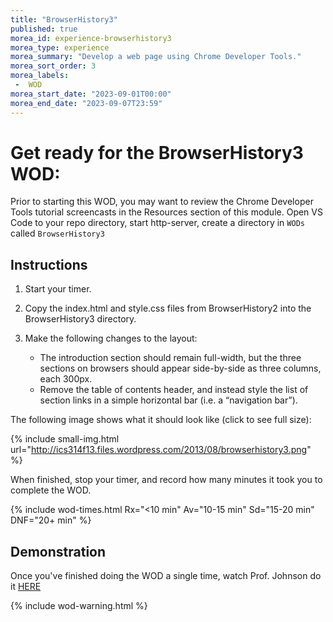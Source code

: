 ```yaml
---
title: "BrowserHistory3"
published: true
morea_id: experience-browserhistory3
morea_type: experience
morea_summary: "Develop a web page using Chrome Developer Tools."
morea_sort_order: 3
morea_labels:
 -  WOD 
morea_start_date: "2023-09-01T00:00"
morea_end_date: "2023-09-07T23:59"
---
```


# Get ready for the BrowserHistory3 WOD: 

Prior to starting this WOD, you may want to review the Chrome Developer Tools tutorial screencasts in the Resources section of this module. Open  VS Code to your repo directory, start http-server, create a directory in `WODs` called `BrowserHistory3`

## Instructions

  1. Start your timer.
  2. Copy the index.html and style.css files from BrowserHistory2 into the BrowserHistory3 directory.
  4. Make the following changes  to the layout:

     * The introduction section should remain full-width, but the three sections on browsers should appear side-by-side as three columns, each 300px.
     * Remove the table of contents header, and instead style the list of section links in a simple horizontal bar (i.e. a “navigation bar”).

The following image shows what it should look like (click to see full size):

{% include small-img.html url="http://ics314f13.files.wordpress.com/2013/08/browserhistory3.png" %}

When finished, stop your timer, and record how many minutes it took you to complete the WOD. 

{% include wod-times.html Rx="<10 min" Av="10-15 min" Sd="15-20 min" DNF="20+ min" %}

## Demonstration

Once you've finished doing the WOD a single time, watch Prof. Johnson do it [HERE](https://youtu.be/k69SI27sik8)

{% include wod-warning.html %}





